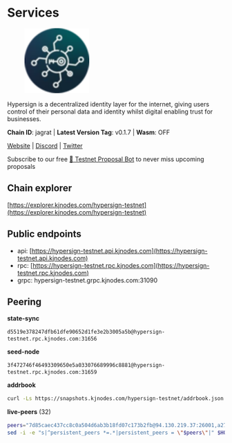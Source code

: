 # Services

<figure><img src="https://raw.githubusercontent.com/kj89/cosmos-images/main/logos/hypersign.png" width="150" alt=""><figcaption></figcaption></figure>

Hypersign is a decentralized identity layer for the internet, giving  users control of their personal data and identity whilst digital  enabling trust for businesses.

**Chain ID**: jagrat | **Latest Version Tag**: v0.1.7 | **Wasm**: OFF

[Website](https://hypersign.id) | [Discord](https://discord.gg/DmuUjMrHVw) | [Twitter](https://twitter.com/hypersignchain)



Subscribe to our free [🤖 Testnet Proposal Bot](https://t.me/kjnodes_testnet_proposal_bot) to never miss upcoming proposals


## Chain explorer
[https://explorer.kjnodes.com/hypersign-testnet](https://explorer.kjnodes.com/hypersign-testnet)

## Public endpoints

* api: [https://hypersign-testnet.api.kjnodes.com](https://hypersign-testnet.api.kjnodes.com)
* rpc: [https://hypersign-testnet.rpc.kjnodes.com](https://hypersign-testnet.rpc.kjnodes.com)
* grpc: hypersign-testnet.grpc.kjnodes.com:31090

## Peering

**state-sync**

```text
d5519e378247dfb61dfe90652d1fe3e2b3005a5b@hypersign-testnet.rpc.kjnodes.com:31656
```

**seed-node**

```text
3f472746f46493309650e5a033076689996c8881@hypersign-testnet.rpc.kjnodes.com:31659
```

**addrbook**
```bash
curl -Ls https://snapshots.kjnodes.com/hypersign-testnet/addrbook.json > $HOME/.hid-node/config/addrbook.json
```

**live-peers** (32)
```bash
peers="7d85caec437cc8c0a504d6ab3b18fd07c173b2fb@94.130.219.37:26001,a275d8018f683f279bf5167a72d294bfacafa839@178.63.102.172:41656,1de2abae74a4c5fd7d96d9869ef02187f81498f0@134.209.238.66:26656,5b4482bfe02384184470070c3d3a4465cf0c18d4@144.91.82.61:31656,ce6686036f6554deb0490103dcc201172e7c3f2f@81.0.220.131:26656,54f5df8d6516ead7099191776d9ee2048e0ec947@95.214.53.46:26656,1e3f0aeb6f2a2017b122af2461a75c9695790954@65.108.233.109:10956,bd2ae9f1c42183104719f7c44be078bb7d282a61@65.109.92.241:11056,d92268c246e02a54103f7098b901b876c88f006e@5.161.130.108:26656,aa8c0064e866dc57b341a389006df8925a0718fe@5.161.55.130:31656,d5519e378247dfb61dfe90652d1fe3e2b3005a5b@65.109.68.190:31656,62c3f3e5214495593ad204f3c6cd879f3f4ed6a9@5.9.79.121:26656,1380864bb38481fef4b2358026a5ed53fc027679@95.214.52.206:26656,934324c3b4318d8438954d19a82673a3d218951b@142.132.209.236:10956,9876d1b1e5b5968c1c729559325dd909f93c1d34@65.108.238.61:56656,fbc7ce82f02e24257395dc0310ad2921ea61e199@65.109.92.148:61156,eaf27acc810a3d6728dde972ebad26810cce0ae6@65.108.229.233:26656,4e08d5b0cb43c8d5ffc42987a5166bab2a04a93b@65.109.92.240:21066,776785ba52f350e10c0eaba22731e0891edb07fc@85.239.233.155:26656,610843eda2f0388cb8e75917e8c1f63350bd3bd1@154.26.131.130:16656,5e4fc955b23ab00f6a07cb6d56e89aafac0c85ff@167.86.85.122:26656,ec5127072c252f7246fb66f7e7762423a23ff6bd@154.12.228.93:31656,efcb16ec33d8e6233d1068fff679c6fd64bf5802@65.108.225.158:10956,15d2f1bc2bfaa143388465ea115c59e5ce6e77dc@65.109.39.223:26656,de1f980cc59bdb2457202768d4b4d964d783789e@167.235.21.165:36656,0c6758a3f4554bbc67da73993bbb697764c5c534@38.242.142.227:26656,70f00c612c1d681a04244749a56f3a35e9be1420@65.108.194.40:28765,7ac746f53266043a92a05db06d1306b4e5f7e7c8@65.109.112.20:11014,cf94099349980f9593a3f0362c85fe7c6eda8b14@8.219.48.59:26656,c20f2216b56cb24921b688a6cffc7fe09799a069@162.55.103.44:26656,23eff008c88dcc60ef9a71f2fb469c472679c35e@136.243.88.91:5040,a3f3d6dba11bfe080693938666064b2324fbaccf@88.99.164.158:11056"
sed -i -e "s|^persistent_peers *=.*|persistent_peers = \"$peers\"|" $HOME/.hid-node/config/config.toml
```
